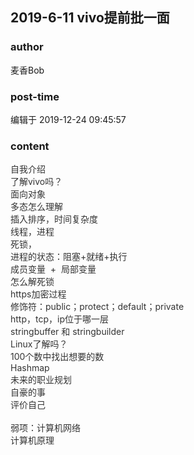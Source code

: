 ## 2019-6-11 vivo提前批一面
### author 
麦香Bob
### post-time 

编辑于  2019-12-24 09:45:57
### content 
<div class="post-topic-des nc-post-content">
 <span style="color: rgb(51,51,51);">
  自我介绍
 </span>
 <br/>
 <span style="color: rgb(51,51,51);">
  了解vivo吗？
 </span>
 <br/>
 <span style="color: rgb(51,51,51);">
  面向对象
 </span>
 <br/>
 <span style="color: rgb(51,51,51);">
  多态怎么理解
 </span>
 <br/>
 <span style="color: rgb(51,51,51);">
  插入排序，时间复杂度
 </span>
 <br/>
 <span style="color: rgb(51,51,51);">
  线程，进程
 </span>
 <br/>
 <div style="color: rgb(51,51,51);">
  死锁，
 </div>
 <div style="color: rgb(51,51,51);">
  进程的状态：阻塞+就绪+执行
 </div>
 <div style="color: rgb(51,51,51);">
  成员变量  +  局部变量
 </div>
 <span style="color: rgb(51,51,51);">
  怎么解死锁
 </span>
 <br/>
 <span style="color: rgb(51,51,51);">
  https加密过程
 </span>
 <br/>
 <span style="color: rgb(51,51,51);">
  修饰符：public；protect；default；private
 </span>
 <br/>
 <span style="color: rgb(51,51,51);">
  http，tcp，ip位于哪一层
 </span>
 <br/>
 <span style="color: rgb(51,51,51);">
  stringbuffer 和 stringbuilder
 </span>
 <br/>
 <span style="color: rgb(51,51,51);">
  Linux了解吗？
 </span>
 <br/>
 <span style="color: rgb(51,51,51);">
  100个数中找出想要的数
 </span>
 <br/>
 <div style="color: rgb(51,51,51);">
  Hashmap
 </div>
 <div style="color: rgb(51,51,51);">
  未来的职业规划
 </div>
 <span style="color: rgb(51,51,51);">
  自豪的事
 </span>
 <br/>
 <span style="color: rgb(51,51,51);">
  评价自己
 </span>
 <br/>
 <br/>
 <span style="color: rgb(51,51,51);">
  弱项：计算机网络
 </span>
 <br/>
 <span style="color: rgb(51,51,51);">
  计算机原理
 </span>
</div>
